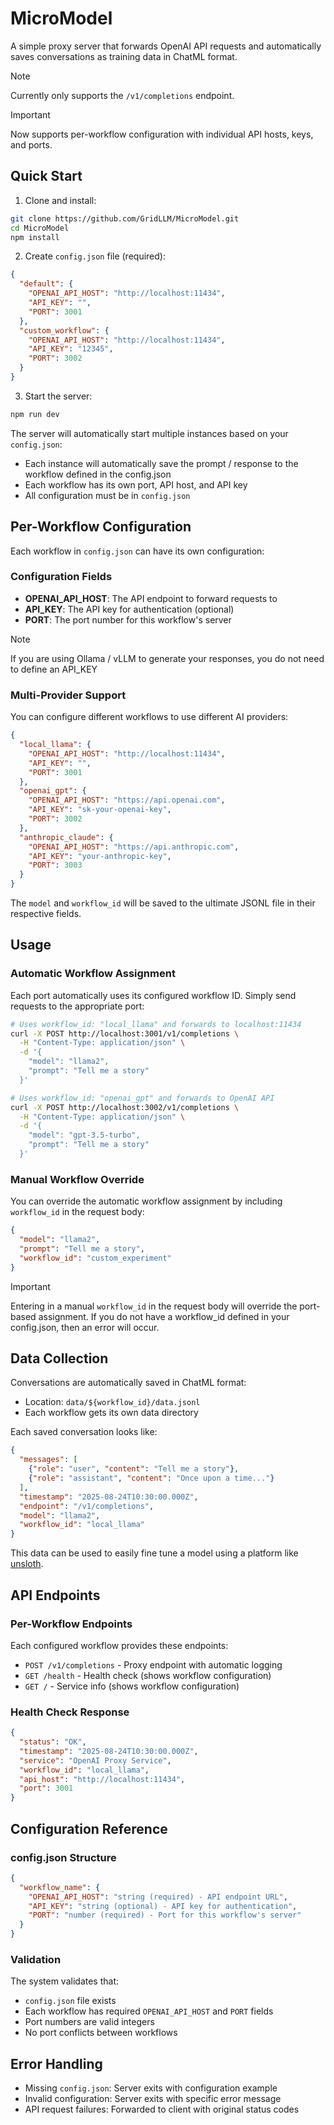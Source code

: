 # MicroModel

A simple proxy server that forwards OpenAI API requests and automatically saves conversations as training data in ChatML format. 

> [!NOTE]  
> Currently only supports the `/v1/completions` endpoint.

> [!IMPORTANT]  
> Now supports per-workflow configuration with individual API hosts, keys, and ports.

## Quick Start

1. Clone and install:
```bash
git clone https://github.com/GridLLM/MicroModel.git
cd MicroModel
npm install
```

2. Create `config.json` file (required):
```json
{
  "default": {
    "OPENAI_API_HOST": "http://localhost:11434",
    "API_KEY": "",
    "PORT": 3001
  },
  "custom_workflow": {
    "OPENAI_API_HOST": "http://localhost:11434",
    "API_KEY": "12345",
    "PORT": 3002
  }
}
```

3. Start the server:
```bash
npm run dev
```

The server will automatically start multiple instances based on your `config.json`:
- Each instance will automatically save the prompt / response to the workflow defined in the config.json
- Each workflow has its own port, API host, and API key
- All configuration must be in `config.json`

## Per-Workflow Configuration

Each workflow in `config.json` can have its own configuration:

### Configuration Fields
- **OPENAI_API_HOST**: The API endpoint to forward requests to
- **API_KEY**: The API key for authentication (optional)
- **PORT**: The port number for this workflow's server

> [!NOTE]
> If you are using Ollama / vLLM to generate your responses, you do not need to define an API_KEY

### Multi-Provider Support
You can configure different workflows to use different AI providers:

```json
{
  "local_llama": {
    "OPENAI_API_HOST": "http://localhost:11434",
    "API_KEY": "",
    "PORT": 3001
  },
  "openai_gpt": {
    "OPENAI_API_HOST": "https://api.openai.com",
    "API_KEY": "sk-your-openai-key",
    "PORT": 3002
  },
  "anthropic_claude": {
    "OPENAI_API_HOST": "https://api.anthropic.com",
    "API_KEY": "your-anthropic-key",
    "PORT": 3003
  }
}
```

The `model` and `workflow_id` will be saved to the ultimate JSONL file in their respective fields.

## Usage

### Automatic Workflow Assignment
Each port automatically uses its configured workflow ID. Simply send requests to the appropriate port:

```bash
# Uses workflow_id: "local_llama" and forwards to localhost:11434
curl -X POST http://localhost:3001/v1/completions \
  -H "Content-Type: application/json" \
  -d '{
    "model": "llama2",
    "prompt": "Tell me a story"
  }'

# Uses workflow_id: "openai_gpt" and forwards to OpenAI API
curl -X POST http://localhost:3002/v1/completions \
  -H "Content-Type: application/json" \
  -d '{
    "model": "gpt-3.5-turbo",
    "prompt": "Tell me a story"
  }'
```

### Manual Workflow Override
You can override the automatic workflow assignment by including `workflow_id` in the request body:

```json
{
  "model": "llama2",
  "prompt": "Tell me a story",
  "workflow_id": "custom_experiment"
}
```

> [!IMPORTANT]
> Entering in a manual `workflow_id` in the request body will override the port-based assignment. If you do not have a workflow_id defined in your config.json, then an error will occur.

## Data Collection

Conversations are automatically saved in ChatML format:
- Location: `data/${workflow_id}/data.jsonl`
- Each workflow gets its own data directory

Each saved conversation looks like:
```json
{
  "messages": [
    {"role": "user", "content": "Tell me a story"},
    {"role": "assistant", "content": "Once upon a time..."}
  ],
  "timestamp": "2025-08-24T10:30:00.000Z",
  "endpoint": "/v1/completions",
  "model": "llama2",
  "workflow_id": "local_llama"
}
```

This data can be used to easily fine tune a model using a platform like [unsloth](https://unsloth.ai/).

## API Endpoints

### Per-Workflow Endpoints
Each configured workflow provides these endpoints:
- `POST /v1/completions` - Proxy endpoint with automatic logging
- `GET /health` - Health check (shows workflow configuration)
- `GET /` - Service info (shows workflow configuration)

### Health Check Response
```json
{
  "status": "OK",
  "timestamp": "2025-08-24T10:30:00.000Z",
  "service": "OpenAI Proxy Service",
  "workflow_id": "local_llama",
  "api_host": "http://localhost:11434",
  "port": 3001
}
```

## Configuration Reference

### config.json Structure
```json
{
  "workflow_name": {
    "OPENAI_API_HOST": "string (required) - API endpoint URL",
    "API_KEY": "string (optional) - API key for authentication", 
    "PORT": "number (required) - Port for this workflow's server"
  }
}
```

### Validation
The system validates that:
- `config.json` file exists
- Each workflow has required `OPENAI_API_HOST` and `PORT` fields
- Port numbers are valid integers
- No port conflicts between workflows

## Error Handling
- Missing `config.json`: Server exits with configuration example
- Invalid configuration: Server exits with specific error message
- API request failures: Forwarded to client with original status codes
